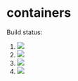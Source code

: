 # containers

Build status:

1. [![](https://github.com/oliviastevens11/containers/workflows/tests-fibonacci/badge.svg)](https://github.com/oliviastevens11/containers/actions?query=workflow%3Atests-fibonacci)
1. [![](https://github.com/oliviastevens11/containers/workflows/tests-range/badge.svg)](https://github.com/oliviastevens11/containers/actions?query=workflow%3Atests-range)
1. [![](https://github.com/oliviastevens11/containers/workflows/tests-BST/badge.svg)](https://github.com/oliviastevens11/containers/actions?query=workflow%3Atests-BST)
1. [![](https://github.com/oliviastevens11/containers/workflows/tests-BinaryTree/badge.svg)](https://github.com/oliviastevens11/containers/actions?query=workflow%3Atests-BinaryTree)

